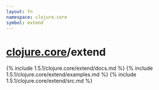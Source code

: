 ```yaml
---
layout: fn
namespace: clojure.core
symbol: extend
---
```


# [clojure.core](../)/extend

{% include 1.5.1/clojure.core/extend/docs.md %}
{% include 1.5.1/clojure.core/extend/examples.md %}
{% include 1.5.1/clojure.core/extend/src.md %}


